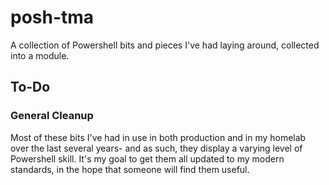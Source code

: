 # posh-tma

A collection of Powershell bits and pieces I've had laying around, collected into a module.

## To-Do

### General Cleanup
Most of these bits I've had in use in both production and in my homelab over the last several years- and as such, they display a varying level of Powershell skill. It's my goal to get them all updated to my modern standards, in the hope that someone will find them useful.